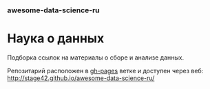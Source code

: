 ### awesome-data-science-ru

# Наука о данных

Подборка ссылок на материалы о сборе и анализе данных.

Репозитарий расположен в [gh-pages](https://github.com/stage42/awesome-data-science-ru/tree/gh-pages) ветке и доступен через веб: http://stage42.github.io/awesome-data-science-ru/
